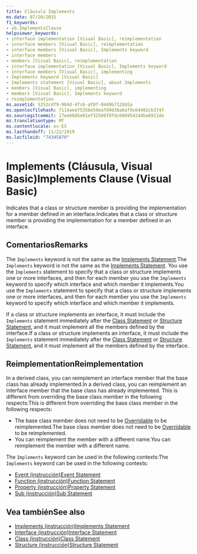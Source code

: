 ```yaml
---
title: Cláusula Implements
ms.date: 07/20/2015
f1_keywords:
- vb.ImplementsClause
helpviewer_keywords:
- interface implementation [Visual Basic], reimplementation
- interface members [Visual Basic], reimplementation
- interface members [Visual Basic], Implements keyword
- interface members
- members [Visual Basic], reimplementation
- interface implementation [Visual Basic], Implements keyword
- interface members [Visual Basic], implementing
- Implements keyword [Visual Basic]
- Implements statement [Visual Basic], about Implements
- members [Visual Basic], implementing
- members [Visual Basic], Implements keyword
- reimplementation
ms.assetid: 5252cdf9-964d-4fc6-af0f-0449b7126b5a
ms.openlocfilehash: f114aee75356e59eafd9d3ba6af9c64402cb374f
ms.sourcegitcommit: 17ee6605e01ef32506f8fdc686954244ba6911de
ms.translationtype: MT
ms.contentlocale: es-ES
ms.lasthandoff: 11/22/2019
ms.locfileid: "74345870"
---
```

# <a name="implements-clause-visual-basic"></a><span data-ttu-id="2dcfc-102">Implements (Cláusula, Visual Basic)</span><span class="sxs-lookup"><span data-stu-id="2dcfc-102">Implements Clause (Visual Basic)</span></span>
<span data-ttu-id="2dcfc-103">Indicates that a class or structure member is providing the implementation for a member defined in an interface.</span><span class="sxs-lookup"><span data-stu-id="2dcfc-103">Indicates that a class or structure member is providing the implementation for a member defined in an interface.</span></span>  
  
## <a name="remarks"></a><span data-ttu-id="2dcfc-104">Comentarios</span><span class="sxs-lookup"><span data-stu-id="2dcfc-104">Remarks</span></span>  
<span data-ttu-id="2dcfc-105">The `Implements` keyword is not the same as the [Implements Statement](../../../visual-basic/language-reference/statements/implements-statement.md).</span><span class="sxs-lookup"><span data-stu-id="2dcfc-105">The `Implements` keyword is not the same as the [Implements Statement](../../../visual-basic/language-reference/statements/implements-statement.md).</span></span> <span data-ttu-id="2dcfc-106">You use the `Implements` statement to specify that a class or structure implements one or more interfaces, and then for each member you use the `Implements` keyword to specify which interface and which member it implements.</span><span class="sxs-lookup"><span data-stu-id="2dcfc-106">You use the `Implements` statement to specify that a class or structure implements one or more interfaces, and then for each member you use the `Implements` keyword to specify which interface and which member it implements.</span></span>

<span data-ttu-id="2dcfc-107">If a class or structure implements an interface, it must include the `Implements` statement immediately after the [Class Statement](../../../visual-basic/language-reference/statements/class-statement.md) or [Structure Statement](../../../visual-basic/language-reference/statements/structure-statement.md), and it must implement all the members defined by the interface.</span><span class="sxs-lookup"><span data-stu-id="2dcfc-107">If a class or structure implements an interface, it must include the `Implements` statement immediately after the [Class Statement](../../../visual-basic/language-reference/statements/class-statement.md) or [Structure Statement](../../../visual-basic/language-reference/statements/structure-statement.md), and it must implement all the members defined by the interface.</span></span>

## <a name="reimplementation"></a><span data-ttu-id="2dcfc-108">Reimplementation</span><span class="sxs-lookup"><span data-stu-id="2dcfc-108">Reimplementation</span></span>  
<span data-ttu-id="2dcfc-109">In a derived class, you can reimplement an interface member that the base class has already implemented.</span><span class="sxs-lookup"><span data-stu-id="2dcfc-109">In a derived class, you can reimplement an interface member that the base class has already implemented.</span></span> <span data-ttu-id="2dcfc-110">This is different from overriding the base class member in the following respects:</span><span class="sxs-lookup"><span data-stu-id="2dcfc-110">This is different from overriding the base class member in the following respects:</span></span>

- <span data-ttu-id="2dcfc-111">The base class member does not need to be [Overridable](../../../visual-basic/language-reference/modifiers/overridable.md) to be reimplemented.</span><span class="sxs-lookup"><span data-stu-id="2dcfc-111">The base class member does not need to be [Overridable](../../../visual-basic/language-reference/modifiers/overridable.md) to be reimplemented.</span></span>
- <span data-ttu-id="2dcfc-112">You can reimplement the member with a different name.</span><span class="sxs-lookup"><span data-stu-id="2dcfc-112">You can reimplement the member with a different name.</span></span>

<span data-ttu-id="2dcfc-113">The `Implements` keyword can be used in the following contexts:</span><span class="sxs-lookup"><span data-stu-id="2dcfc-113">The `Implements` keyword can be used in the following contexts:</span></span>

- [<span data-ttu-id="2dcfc-114">Event (instrucción)</span><span class="sxs-lookup"><span data-stu-id="2dcfc-114">Event Statement</span></span>](../../../visual-basic/language-reference/statements/event-statement.md)
- [<span data-ttu-id="2dcfc-115">Function (instrucción)</span><span class="sxs-lookup"><span data-stu-id="2dcfc-115">Function Statement</span></span>](../../../visual-basic/language-reference/statements/function-statement.md)
- [<span data-ttu-id="2dcfc-116">Property (instrucción)</span><span class="sxs-lookup"><span data-stu-id="2dcfc-116">Property Statement</span></span>](../../../visual-basic/language-reference/statements/property-statement.md)
- [<span data-ttu-id="2dcfc-117">Sub (instrucción)</span><span class="sxs-lookup"><span data-stu-id="2dcfc-117">Sub Statement</span></span>](../../../visual-basic/language-reference/statements/sub-statement.md)  
  
## <a name="see-also"></a><span data-ttu-id="2dcfc-118">Vea también</span><span class="sxs-lookup"><span data-stu-id="2dcfc-118">See also</span></span>

- [<span data-ttu-id="2dcfc-119">Implements (instrucción)</span><span class="sxs-lookup"><span data-stu-id="2dcfc-119">Implements Statement</span></span>](../../../visual-basic/language-reference/statements/implements-statement.md)
- [<span data-ttu-id="2dcfc-120">Interface (instrucción)</span><span class="sxs-lookup"><span data-stu-id="2dcfc-120">Interface Statement</span></span>](../../../visual-basic/language-reference/statements/interface-statement.md)
- [<span data-ttu-id="2dcfc-121">Class (instrucción)</span><span class="sxs-lookup"><span data-stu-id="2dcfc-121">Class Statement</span></span>](../../../visual-basic/language-reference/statements/class-statement.md)
- [<span data-ttu-id="2dcfc-122">Structure (instrucción)</span><span class="sxs-lookup"><span data-stu-id="2dcfc-122">Structure Statement</span></span>](../../../visual-basic/language-reference/statements/structure-statement.md)
